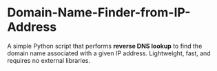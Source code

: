 # Domain-Name-Finder-from-IP-Address
A simple Python script that performs **reverse DNS lookup** to find the domain name associated with a given IP address. Lightweight, fast, and requires no external libraries.
